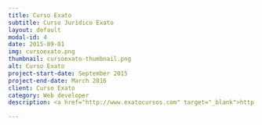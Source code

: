 ```yaml
---
title: Curso Exato
subtitle: Curso Jurídico Exato
layout: default
modal-id: 4
date: 2015-09-01
img: cursoexato.png
thumbnail: cursoexato-thumbnail.png
alt: Curso Exato
project-start-date: September 2015
project-end-date: March 2016
client: Curso Exato
category: Web developer
description: <a href="http://www.exatocursos.com" target="_blank">http://www.exatocursos.com</a><br />I assumed this project nearly at the end, mostly to provide assistance during the payment homologation process and to fix some bugs. I also provided maintenance for the site. It's a preparation course for law public tender exams.

---
```

